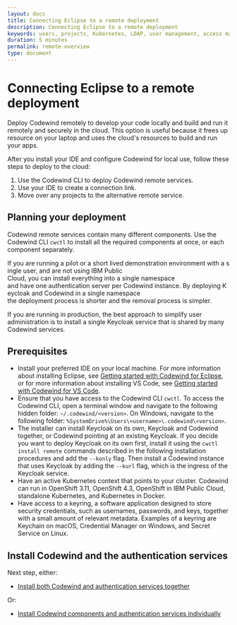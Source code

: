 ```yaml
---
layout: docs
title: Connecting Eclipse to a remote deployment
description: Connecting Eclipse to a remote deployment
keywords: users, projects, Kubernetes, LDAP, user management, access management, login, deployment, pod, security, securing cloud connection, remote deployment of Codewind
duration: 5 minutes
permalink: remote-overview
type: document
---
```


# Connecting Eclipse to a remote deployment

Deploy Codewind remotely to develop your code locally and build and run it remotely and securely in the cloud. This option is useful because it frees up resource on your laptop and uses the cloud's resources to build and run your apps.

After you install your IDE and configure Codewind for local use, follow these steps to deploy to the cloud:

1. Use the Codewind CLI to deploy Codewind remote services.
2. Use your IDE to create a connection link.
3. Move over any projects to the alternative remote service.

## Planning your deployment

Codewind remote services contain many different components. Use the Codewind CLI `cwctl` to install all the required components at once, or each component separately. 

If you are running a pilot or a short lived demonstration environment with a single user, and are not using IBM Public Cloud, you can install everything into a single namespace and have one authentication server per Codewind instance. By deploying Keycloak and Codewind in a single namespace the deployment process is shorter and the removal process is simpler. 

If you are running in production, the best approach to simplify user administration is to install a single Keycloak service that is shared by many Codewind services. 

## Prerequisites

- Install your preferred IDE on your local machine. For more information about installing Eclipse, see [Getting started with Codewind for Eclipse](mdt-eclipse-getting-started.html), or for more information about installing VS Code, see [Getting started with Codewind for VS Code](mdt-vsc-getting-started.html).
- Ensure that you have access to the Codewind CLI `cwctl`. To access the Codewind CLI, open a terminal window and navigate to the following hidden folder: `~/.codewind/<version>`. On Windows, navigate to the following folder: `%SystemDrive%\Users\<username>\.codewind\<version>`.
- The installer can install Keycloak on its own, Keycloak and Codewind together, or Codewind pointing at an existing Keycloak. If you decide you want to deploy Keycloak on its own first, install it using the `cwctl install remote` commands described in the following installation procedures and add the `--konly` flag. Then install a Codewind instance that uses Keycloak by adding the `--kurl` flag, which is the ingress of the Keycloak service.
- Have an active Kubernetes context that points to your cluster. Codewind can run in OpenShift 3.11, OpenShift 4.3, OpenShift in IBM Public Cloud, standalone Kubernetes, and Kubernetes in Docker.
- Have access to a keyring, a software application designed to store security credentials, such as usernames, passwords, and keys, together with a small amount of relevant metadata. Examples of a keyring are Keychain on macOS, Credential Manager on Windows, and Secret Service on Linux.

## Install Codewind and the authentication services

Next step, either:

- [Install both Codewind and authentication services together](./remotedeploy-combo.html)

Or:

- [Install Codewind components and authentication services individually](./remotedeploy-single.html)
